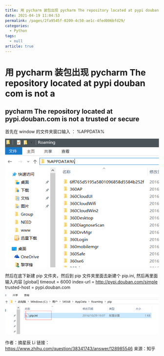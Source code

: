 ```yaml
---
title: 用 pycharm 装包出现 pycharm The repository located at pypi douban com is not a
date: 2021-04-19 11:04:53
permalink: /pages/2fa9545f-0209-4c50-ae1c-4fed006bfd29/
categories: 
  - Python
tags: 
  - null
article: true
---
```


# 用 pycharm 装包出现 pycharm The repository located at pypi douban com is not a

## pycharm The repository located at pypi.douban.com is not a trusted or secure

首先在 window 的文件夹窗口输入 ： %APPDATA%

![image.png](../images/7485616-3d92563658c86e37.png)

然后在底下新建 pip 文件夹，然后到 pip 文件夹里面去新建个 pip.ini, 然后再里面输入内容 [global]
timeout = 6000
index-url = http://pypi.douban.com/simple
trusted-host = pypi.douban.com

![image.png](../images/7485616-8362847f7028346f.png)

作者：摘星辰 Li
链接：https://www.zhihu.com/question/38341743/answer/128985546
来源：知乎
